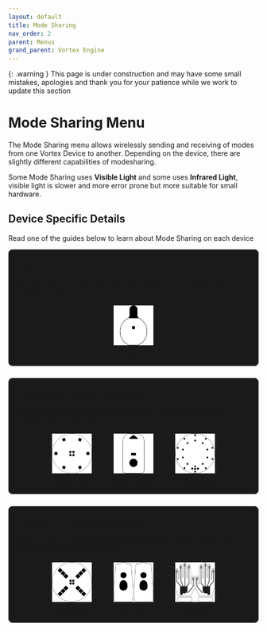 ```yaml
---
layout: default
title: Mode Sharing
nav_order: 2
parent: Menus
grand_parent: Vortex Engine
---
```


<style>
.device-grid {
  display: flex;
  flex-wrap: wrap;
  gap: 1.5rem;
  justify-content: center;
  margin-top: 0.5rem;
}

.device-card {
  display: flex;
  flex-direction: column;
  align-items: center;
  text-align: center;
  width: 100px;
  text-decoration: none;
  color: inherit;
  transition: transform 0.2s ease;
}

.device-card img {
  width: 80px;
  height: 80px;
  object-fit: contain;
  margin-bottom: 0.5rem;
}

.device-card:hover {
  transform: scale(1.05);
}

.device-section {
  margin-bottom: 1.5rem;
  border: 1px solid #444;
  border-radius: 8px;
  padding: 1rem;
  background: #1a1a1a;
}

.device-section h2 {
  margin-top: 0.25em;
}
</style>

{: .warning }
This page is under construction and may have some small mistakes, apologies and thank you for your patience while we work to update this section

# Mode Sharing Menu

The Mode Sharing menu allows wirelessly sending and receiving of modes from one Vortex Device to another. Depending on the device, there are slightly different capabilities of modesharing.

Some Mode Sharing uses **Visible Light** and some uses **Infrared Light**, visible light is slower and more error prone but more suitable for small hardware.

## Device Specific Details

Read one of the guides below to learn about Mode Sharing on each device

<div class="device-section">
  <h2>Duo</h2>
  <p>The Duo only uses Visible Light mode sharing, optimized for its compact size.</p>
  <div class="device-grid">
    <a class="device-card" href="mode_sharing_menu_duo.html">
      <img src="assets/images/duo-logo-square-512.png" alt="Duo">
      <div>Duo</div>
    </a>
  </div>
</div>

<div class="device-section">
  <h2>Next-Gen Hybrid Devices</h2>
  <p>These newer devices are a hybrid design that fully support both Visible Light and Infrared.</p>
  <div class="device-grid">
    <a class="device-card" href="mode_sharing_menu_nextgen.html">
      <img src="assets/images/spark-logo-square-512.png" alt="Spark Orbit">
      <div>Spark Orbit</div>
    </a>
    <a class="device-card" href="mode_sharing_menu_nextgen.html">
      <img src="assets/images/sparkhandle-logo-square-512.png" alt="Spark Handle">
      <div>Spark Handle</div>
    </a>
    <a class="device-card" href="mode_sharing_menu_nextgen.html">
      <img src="assets/images/chromadeck-logo-square-512.png" alt="Chromadeck">
      <div>Chromadeck</div>
    </a>
  </div>
</div>

<div class="device-section">
  <h2>Legacy Infrared Devices</h2>
  <p>These older devices only support Infrared and Visible Light sending, they lack Visible Light receivers.</p>
  <div class="device-grid">
    <a class="device-card" href="mode_sharing_menu_legacy.html">
      <img src="assets/images/orbit-logo-square-512.png" alt="Vortex Orbit">
      <div>Vortex Orbit</div>
    </a>
    <a class="device-card" href="mode_sharing_menu_legacy.html">
      <img src="assets/images/handle-logo-square-512.png" alt="Omega Handle">
      <div>Handles</div>
    </a>
    <a class="device-card" href="mode_sharing_menu_legacy.html">
      <img src="assets/images/gloves-logo-square-512.png" alt="Vortex Glove">
      <div>Gloves</div>
    </a>
  </div>
</div>